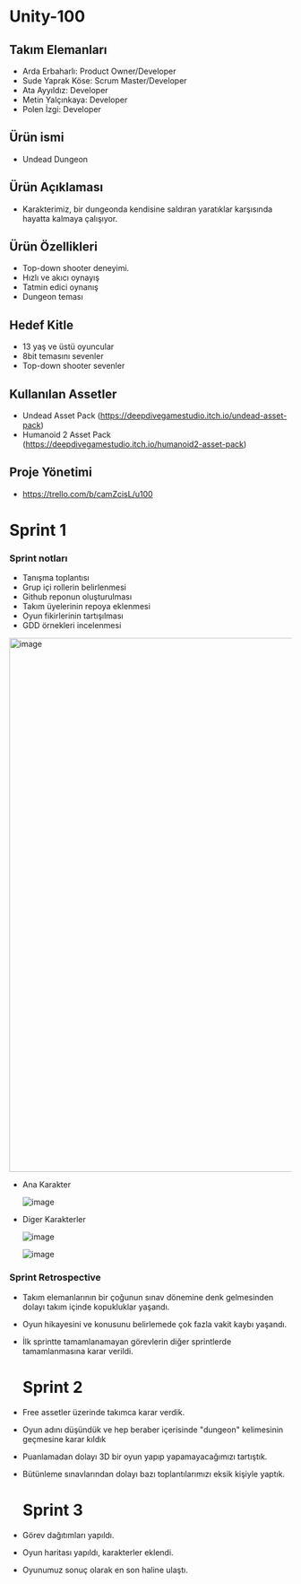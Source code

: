 # Unity-100

## Takım Elemanları

- Arda Erbaharlı: Product Owner/Developer
- Sude Yaprak Köse: Scrum Master/Developer
- Ata Ayyıldız: Developer
- Metin Yalçınkaya: Developer
- Polen İzgi: Developer

## Ürün ismi

- Undead Dungeon

## Ürün Açıklaması

- Karakterimiz, bir dungeonda kendisine saldıran yaratıklar karşısında hayatta kalmaya çalışıyor.

## Ürün Özellikleri

- Top-down shooter deneyimi.
- Hızlı ve akıcı oynayış
- Tatmin edici oynanış
- Dungeon teması

## Hedef Kitle

- 13 yaş ve üstü oyuncular
- 8bit temasını sevenler
- Top-down shooter sevenler 

## Kullanılan Assetler

- Undead Asset Pack (https://deepdivegamestudio.itch.io/undead-asset-pack)
- Humanoid 2 Asset Pack (https://deepdivegamestudio.itch.io/humanoid2-asset-pack)

## Proje Yönetimi

- https://trello.com/b/camZcisL/u100

# Sprint 1

### Sprint notları

- Tanışma toplantısı
- Grup içi rollerin belirlenmesi
- Github reponun oluşturulması
- Takım üyelerinin repoya eklenmesi
- Oyun fikirlerinin tartışılması
- GDD örnekleri incelenmesi

<img width="952" alt="image" src="https://github.com/sudeyaprak/U-100/assets/119863892/2d177492-489e-4e10-89cb-fd1c56bcbba3">

- Ana Karakter

  ![image](https://github.com/sudeyaprak/U-100/assets/119863892/2b072292-f49a-4f60-8d24-1fbe30707a8f)
 
- Diger Karakterler 
 
  ![image](https://github.com/sudeyaprak/U-100/assets/119863892/dbf3c57d-6f0d-4405-9107-f914f3a28fed)
 
  ![image](https://github.com/sudeyaprak/U-100/assets/119863892/95241d68-c460-4309-80a5-746c0c0fad6c)


### Sprint Retrospective

- Takım elemanlarının bir çoğunun sınav dönemine denk gelmesinden dolayı takım içinde kopukluklar yaşandı.
- Oyun hikayesini ve konusunu belirlemede çok fazla vakit kaybı yaşandı.
- İlk sprintte tamamlanamayan görevlerin diğer sprintlerde tamamlanmasına karar verildi.

  # Sprint 2
- Free assetler üzerinde takımca karar verdik.
- Oyun adını düşündük ve hep beraber içerisinde "dungeon" kelimesinin geçmesine karar kıldık
- Puanlamadan dolayı 3D bir oyun yapıp yapamayacağımızı tartıştık.
- Bütünleme sınavlarından dolayı bazı toplantılarımızı eksik kişiyle yaptık.

  # Sprint 3
- Görev dağıtımları yapıldı.
- Oyun haritası yapıldı, karakterler eklendi.
- Oyunumuz sonuç olarak en son haline ulaştı.

